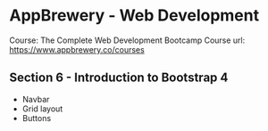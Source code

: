 # AppBrewery - Web Development

Course: The Complete Web Development Bootcamp
Course url: https://www.appbrewery.co/courses

## Section 6 - Introduction to Bootstrap 4

- Navbar
- Grid layout
- Buttons
